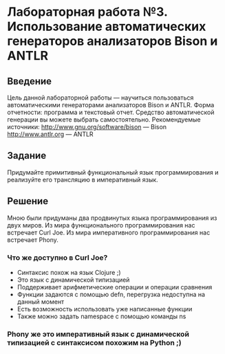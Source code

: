 # Лабораторная работа №3. Использование автоматических генераторов анализаторов Bison и ANTLR

## Введение

Цель данной лабораторной работы — научиться пользоваться автоматическими генераторами анализаторов Bison и ANTLR.
Форма отчетности: программа и текстовый отчет. Средство автоматической генерации вы можете выбрать самостоятельно.
Рекомендуемые источники:
http://www.gnu.org/software/bison — Bison
http://www.antlr.org — ANTLR

## Задание

Придумайте примитивный функциональный язык программирования и реализуйте его трансляцию в императивный язык.

## Решение

Мною были придуманы два продвинутых языка программирования из двух миров. 
Из мира функционального программирования нас встречает Curl Joe.
Из мира императивного программирования нас встречает Phony.


### Что же доступно в Curl Joe?

- Синтаксис похож на язык Clojure ;)
- Это язык с динамической типизацией
- Поддерживает арифметические операции и операции сравнения
- Функции задаются с помощью defn, перегрузка недоступна на данный момент
- Есть возможность использовать уже написанные функции
- Также можно задать namespace с помощью команды ns

### Phony же это императивный язык с динамической типизацией с синтаксисом похожим на Python ;)
